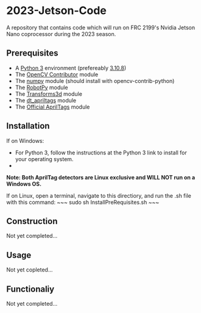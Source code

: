 <h1> 2023-Jetson-Code </h1>
<p>
	A repository that contains code which will run on FRC 2199's Nvidia Jetson Nano coprocessor during the 2023 season.
</p>

<h2> Prerequisites </h2>
<p>
  <ul>
    <li>A <a href="https://www.python.org/downloads/">Python 3</a> environment (prefereably <a href="https://www.python.org/downloads/release/python-3108/">3.10.8</a>)</li>
    <li>The <a href="https://pypi.org/project/opencv-contrib-python/">OpenCV Contributor</a> module</li>
    <li>The <a href="https://pypi.org/project/numpy/">numpy</a> module (should install with opencv-contrib-python)</li>
    <li>The <a href="https://pypi.org/project/robotpy/">RobotPy</a> module</li>
    <li>The <a href="https://pypi.org/project/transforms3d/">Transforms3d</a> module</li>
    <li>The <a href="https://pypi.org/project/dt-apriltags/">dt_apriltags</a> module</li>
    <li>The <a href="https://github.com/AprilRobotics/apriltag">Official AprilTags</a> module</li>
  </ul>
</p>

<h2> Installation </h2>
<p>
  If on Windows:
  <ul>
    <li>For Python 3, follow the instructions at the Python 3 link to install for your operating system.</li>
    <li></li>
  </ul>
  <strong>Note: Both AprilTag detectors are Linux exclusive and WILL NOT run on a Windows OS.</strong>
</p>
<p>
  If on Linux, open a terminal, navigate to this directiory, and run the .sh file with this command:
  ~~~
  sudo sh InstallPreRequisites.sh
  ~~~
</p>

<h2> Construction </h2>
<p>
	Not yet completed...
</p>

<h2> Usage </h2>
<p>
	Not yet copleted...
</p>

<h2> Functionaliy </h2>
<p>
	Not yet completed...
</p>

